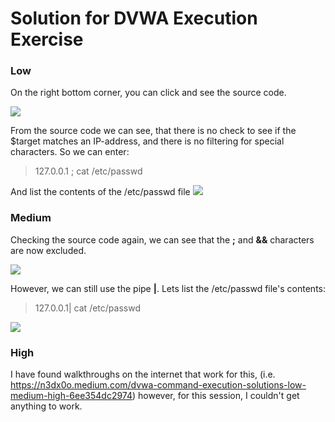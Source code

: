 # Solution for DVWA Execution Exercise

### Low

On the right bottom corner, you can click and see the source code.

![](https://i.gyazo.com/03c6b852bb62991c70074f787e5391fa.png)

From the source code we can see, that there is no check to see if the $target matches an IP-address, and there is no filtering for special characters. So we can enter:

> 127.0.0.1 ; cat /etc/passwd

And list the contents of the /etc/passwd file
![](https://i.gyazo.com/d1431a5238e9215761a0a7bc5a59fdb8.png)

### Medium

Checking the source code again, we can see that the __;__ and __&&__ characters are now excluded.

![](https://i.gyazo.com/d27f01b73bb6b5a6dd1beab55ec060bc.png)

However, we can still use the pipe __|__. Lets list the /etc/passwd file's contents:

> 127.0.0.1| cat /etc/passwd

![](https://i.gyazo.com/88974c1d6bce5a92ccdd75732129e369.png)

### High

I have found walkthroughs on the internet that work for this, (i.e. https://n3dx0o.medium.com/dvwa-command-execution-solutions-low-medium-high-6ee354dc2974) however, for this session, I couldn't get anything to work.

